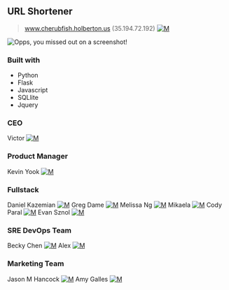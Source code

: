 ## URL Shortener
> www.cherubfish.holberton.us (35.194.72.192) [![M](https://upload.wikimedia.org/wikipedia/fr/thumb/c/c8/Twitter_Bird.svg/30px-Twitter_Bird.svg.png)](https://twitter.com/cherub_fish)

![Opps, you missed out on a screenshot!](https://raw.githubusercontent.com/Syssos/CherubFish/master/static/images/TwitterScreenshot.PNG)

### Built with
* Python
* Flask
* Javascript
* SQLlite
* Jquery

### CEO
Victor [![M](https://upload.wikimedia.org/wikipedia/fr/thumb/c/c8/Twitter_Bird.svg/30px-Twitter_Bird.svg.png)](https://twitter.com/victormdnguyen)

### Product Manager
Kevin Yook [![M](https://upload.wikimedia.org/wikipedia/fr/thumb/c/c8/Twitter_Bird.svg/30px-Twitter_Bird.svg.png)](https://twitter.com/yook00627)

### Fullstack
Daniel Kazemian [![M](https://upload.wikimedia.org/wikipedia/fr/thumb/c/c8/Twitter_Bird.svg/30px-Twitter_Bird.svg.png)](https://twitter.com/Dan_Kazam)
Greg Dame [![M](https://upload.wikimedia.org/wikipedia/fr/thumb/c/c8/Twitter_Bird.svg/30px-Twitter_Bird.svg.png)](https://twitter.com/gjdame)
Melissa Ng [![M](https://upload.wikimedia.org/wikipedia/fr/thumb/c/c8/Twitter_Bird.svg/30px-Twitter_Bird.svg.png)](https://twitter.com/MelissaNg__)
Mikaela [![M](https://upload.wikimedia.org/wikipedia/fr/thumb/c/c8/Twitter_Bird.svg/30px-Twitter_Bird.svg.png)](https://twitter.com/MikaelaGurney)
Cody Paral [![M](https://upload.wikimedia.org/wikipedia/fr/thumb/c/c8/Twitter_Bird.svg/30px-Twitter_Bird.svg.png)](https://twitter.com/Cody_299)
Evan Sznol [![M](https://upload.wikimedia.org/wikipedia/fr/thumb/c/c8/Twitter_Bird.svg/30px-Twitter_Bird.svg.png)](https://twitter.com/IOLevi)

### SRE DevOps Team
Becky Chen [![M](https://upload.wikimedia.org/wikipedia/fr/thumb/c/c8/Twitter_Bird.svg/30px-Twitter_Bird.svg.png)](https://twitter.com/bchen803)
Alex [![M](https://upload.wikimedia.org/wikipedia/fr/thumb/c/c8/Twitter_Bird.svg/30px-Twitter_Bird.svg.png)](https://twitter.com/sanjurosaves)

### Marketing Team
Jason M Hancock [![M](https://upload.wikimedia.org/wikipedia/fr/thumb/c/c8/Twitter_Bird.svg/30px-Twitter_Bird.svg.png)](https://twitter.com/jasonmichaelhan)
Amy Galles [![M](https://upload.wikimedia.org/wikipedia/fr/thumb/c/c8/Twitter_Bird.svg/30px-Twitter_Bird.svg.png)](https://twitter.com/AmyLGalles)